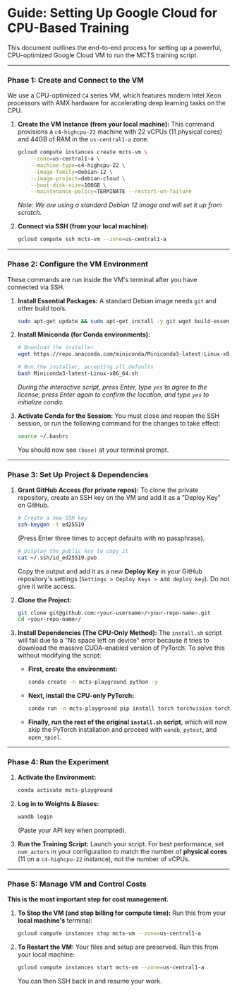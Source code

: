 # Guide: Setting Up Google Cloud for CPU-Based Training

This document outlines the end-to-end process for setting up a powerful, CPU-optimized Google Cloud VM to run the MCTS training script.

---

### Phase 1: Create and Connect to the VM

We use a CPU-optimized `C4` series VM, which features modern Intel Xeon processors with AMX hardware for accelerating deep learning tasks on the CPU.

1.  **Create the VM Instance (from your local machine):**
    This command provisions a `c4-highcpu-22` machine with 22 vCPUs (11 physical cores) and 44GB of RAM in the `us-central1-a` zone.

    ```bash
    gcloud compute instances create mcts-vm \
        --zone=us-central1-a \
        --machine-type=c4-highcpu-22 \
        --image-family=debian-12 \
        --image-project=debian-cloud \
        --boot-disk-size=100GB \
        --maintenance-policy=TERMINATE --restart-on-failure
    ```

    _Note: We are using a standard Debian 12 image and will set it up from scratch._

2.  **Connect via SSH (from your local machine):**

    ```bash
    gcloud compute ssh mcts-vm --zone=us-central1-a
    ```

---

### Phase 2: Configure the VM Environment

These commands are run inside the VM's terminal after you have connected via SSH.

1.  **Install Essential Packages:**
    A standard Debian image needs `git` and other build tools.

    ```bash
    sudo apt-get update && sudo apt-get install -y git wget build-essential
    ```

2.  **Install Miniconda (for Conda environments):**

    ```bash
    # Download the installer
    wget https://repo.anaconda.com/miniconda/Miniconda3-latest-Linux-x86_64.sh

    # Run the installer, accepting all defaults
    bash Miniconda3-latest-Linux-x86_64.sh
    ```

    _During the interactive script, press Enter, type `yes` to agree to the license, press Enter again to confirm the location, and type `yes` to initialize conda._

3.  **Activate Conda for the Session:**
    You must close and reopen the SSH session, or run the following command for the changes to take effect:
    ```bash
    source ~/.bashrc
    ```
    You should now see `(base)` at your terminal prompt.

---

### Phase 3: Set Up Project & Dependencies

1.  **Grant GitHub Access (for private repos):**
    To clone the private repository, create an SSH key on the VM and add it as a "Deploy Key" on GitHub.

    ```bash
    # Create a new SSH key
    ssh-keygen -t ed25519
    ```

    (Press Enter three times to accept defaults with no passphrase).

    ```bash
    # Display the public key to copy it
    cat ~/.ssh/id_ed25519.pub
    ```

    Copy the output and add it as a new **Deploy Key** in your GitHub repository's settings (`Settings > Deploy Keys > Add deploy key`). Do not give it write access.

2.  **Clone the Project:**

    ```bash
    git clone git@github.com:<your-username>/<your-repo-name>.git
    cd <your-repo-name>/
    ```

3.  **Install Dependencies (The CPU-Only Method):**
    The `install.sh` script will fail due to a "No space left on device" error because it tries to download the massive CUDA-enabled version of PyTorch. To solve this without modifying the script:

    - **First, create the environment:**
      ```bash
      conda create -n mcts-playground python -y
      ```
    - **Next, install the CPU-only PyTorch:**
      ```bash
      conda run -n mcts-playground pip install torch torchvision torchaudio --index-url https://download.pytorch.org/whl/cpu
      ```
    - **Finally, run the rest of the original `install.sh` script**, which will now skip the PyTorch installation and proceed with `wandb`, `pytest`, and `open_spiel`.

---

### Phase 4: Run the Experiment

1.  **Activate the Environment:**

    ```bash
    conda activate mcts-playground
    ```

2.  **Log in to Weights & Biases:**

    ```bash
    wandb login
    ```

    (Paste your API key when prompted).

3.  **Run the Training Script:**
    Launch your script. For best performance, set `num_actors` in your configuration to match the number of **physical cores** (11 on a `c4-highcpu-22` instance), not the number of vCPUs.

---

### Phase 5: Manage VM and Control Costs

**This is the most important step for cost management.**

1.  **To Stop the VM (and stop billing for compute time):**
    Run this from your **local machine's** terminal:

    ```bash
    gcloud compute instances stop mcts-vm --zone=us-central1-a
    ```

2.  **To Restart the VM:**
    Your files and setup are preserved. Run this from your local machine:
    ```bash
    gcloud compute instances start mcts-vm --zone=us-central1-a
    ```
    You can then SSH back in and resume your work.
